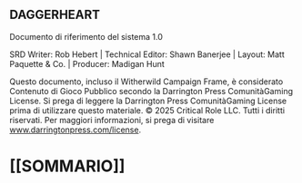 
## DAGGERHEART
Documento di riferimento del sistema 1.0

SRD Writer: Rob Hebert | Technical Editor: Shawn Banerjee | Layout: Matt Paquette & Co. | Producer: Madigan Hunt

Questo documento, incluso il Witherwild Campaign Frame, è considerato Contenuto di Gioco Pubblico secondo la Darrington Press ComunitàGaming License. Si prega di leggere la Darrington Press ComunitàGaming License prima di utilizzare questo materiale. © 2025 Critical Role LLC. Tutti i diritti riservati. Per maggiori informazioni, si prega di visitare www.darringtonpress.com/license.

# [[SOMMARIO]]